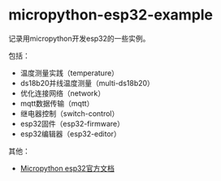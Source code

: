 # micropython-esp32-example
记录用micropython开发esp32的一些实例。

包括：
* 温度测量实践（temperature）
* ds18b20并线温度测量（multi-ds18b20）
* 优化连接网络（network）
* mqtt数据传输（mqtt）
* 继电器控制（switch-control）
* esp32固件（esp32-firmware）
* esp32编辑器（esp32-editor）

其他：
* [Micropython esp32官方文档](http://docs.micropython.org/en/latest/esp32/quickref.html)
